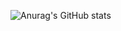 ![Anurag's GitHub stats](https://github-readme-stats.vercel.app/api?username=gongzhaoxu&show_icons=true&theme=radical)
